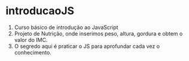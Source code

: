 # introducaoJS
1. Curso básico de introdução ao JavaScript
2. Projeto de Nutrição, onde inserimos peso, altura, gordura e obtem o valor do IMC.
3. O segredo aqui é praticar o JS para aprofundar cada vez o conhecimento.
